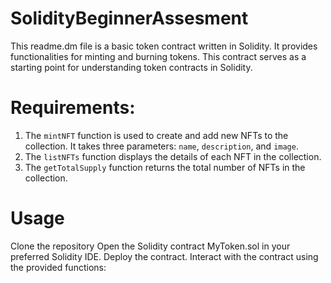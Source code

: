 # SolidityBeginnerAssesment
This readme.dm file is a basic token contract written in Solidity. It provides functionalities for minting and burning tokens. This contract serves as a starting point for understanding token contracts in Solidity.
# Requirements:
1. The `mintNFT` function is used to create and add new NFTs to the collection. It takes three parameters: `name`, `description`, and `image`.
2. The `listNFTs` function displays the details of each NFT in the collection.
3.  The `getTotalSupply` function returns the total number of NFTs in the collection.
# Usage
Clone the repository
Open the Solidity contract MyToken.sol in your preferred Solidity IDE.
Deploy the contract.
Interact with the contract using the provided functions:
